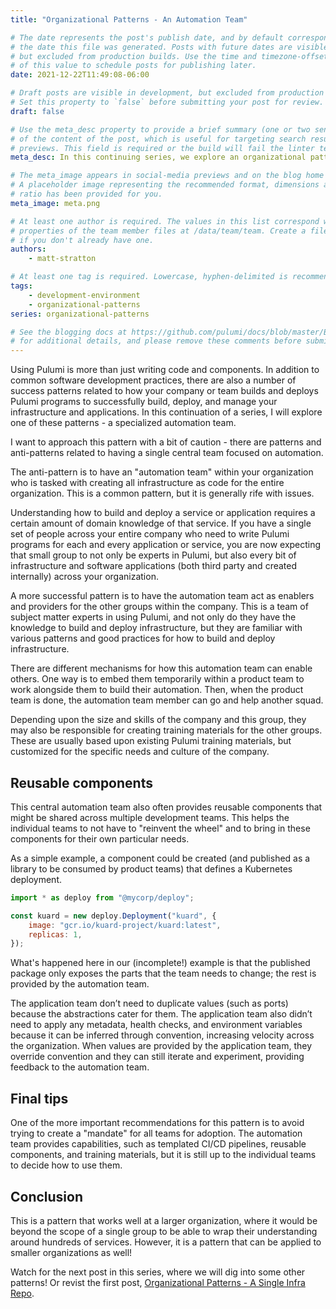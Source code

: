 ```yaml
---
title: "Organizational Patterns - An Automation Team"

# The date represents the post's publish date, and by default corresponds with
# the date this file was generated. Posts with future dates are visible in development,
# but excluded from production builds. Use the time and timezone-offset portions of
# of this value to schedule posts for publishing later.
date: 2021-12-22T11:49:08-06:00

# Draft posts are visible in development, but excluded from production builds.
# Set this property to `false` before submitting your post for review.
draft: false

# Use the meta_desc property to provide a brief summary (one or two sentences)
# of the content of the post, which is useful for targeting search results or social-media
# previews. This field is required or the build will fail the linter test.
meta_desc: In this continuing series, we explore an organizational pattern of using Pulumi - a specialized automation team.

# The meta_image appears in social-media previews and on the blog home page.
# A placeholder image representing the recommended format, dimensions and aspect
# ratio has been provided for you.
meta_image: meta.png

# At least one author is required. The values in this list correspond with the `id`
# properties of the team member files at /data/team/team. Create a file for yourself
# if you don't already have one.
authors:
    - matt-stratton

# At least one tag is required. Lowercase, hyphen-delimited is recommended.
tags:
    - development-environment
    - organizational-patterns
series: organizational-patterns

# See the blogging docs at https://github.com/pulumi/docs/blob/master/BLOGGING.md.
# for additional details, and please remove these comments before submitting for review.
---
```

Using Pulumi is more than just writing code and components. In addition to common software development practices, there are also a number of success patterns related to how your company or team builds and deploys Pulumi programs to successfully build, deploy, and manage your infrastructure and applications. In this continuation of a series, I will explore one of these patterns - a specialized automation team.

<!--more-->
I want to approach this pattern with a bit of caution - there are patterns and anti-patterns related to having a single central team focused on automation.

The anti-pattern is to have an "automation team" within your organization who is tasked with creating all infrastructure as code for the entire organization. This is a common pattern, but it is generally rife with issues.

Understanding how to build and deploy a service or application requires a certain amount of domain knowledge of that service. If you have a single set of people across your entire company who need to write Pulumi programs for each and every application or service, you are now expecting that small group to not only be experts in Pulumi, but also every bit of infrastructure and software applications (both third party and created internally) across your organization.

A more successful pattern is to have the automation team act as enablers and providers for the other groups within the company. This is a team of subject matter experts in using Pulumi, and not only do they have the knowledge to build and deploy infrastructure, but they are familiar with various patterns and good practices for how to build and deploy infrastructure.

There are different mechanisms for how this automation team can enable others. One way is to embed them temporarily within a product team to work alongside them to build their automation. Then, when the product team is done, the automation team member can go and help another squad.

Depending upon the size and skills of the company and this group, they may also be responsible for creating training materials for the other groups. These are usually based upon existing Pulumi training materials, but customized for the specific needs and culture of the company.

## Reusable components

This central automation team also often provides reusable components that might be shared across multiple development teams. This helps the individual teams to not have to "reinvent the wheel" and to bring in these components for their own particular needs.

As a simple example, a component could be created (and published as a library to be consumed by product teams) that defines a Kubernetes deployment.

```javascript
import * as deploy from "@mycorp/deploy";

const kuard = new deploy.Deployment("kuard", {
    image: "gcr.io/kuard-project/kuard:latest",
    replicas: 1,
});

```

What's happened here in our (incomplete!) example is that the published package only exposes the parts that the team needs to change; the rest is provided by the automation team.

The application team don’t need to duplicate values (such as ports) because the abstractions cater for them. The application team also didn’t need to apply any metadata, health checks, and environment variables because it can be inferred through convention, increasing velocity across the organization. When values are provided by the application team, they override convention and they can still iterate and experiment, providing feedback to the automation team.

## Final tips

One of the more important recommendations for this pattern is to avoid trying to create a "mandate" for all teams for adoption. The automation team provides capabilities, such as templated CI/CD pipelines, reusable components, and training materials, but it is still up to the individual teams to decide how to use them.

## Conclusion

This is a pattern that works well at a larger organization, where it would be beyond the scope of a single group to be able to wrap their understanding around hundreds of services. However, it is a pattern that can be applied to smaller organizations as well!

Watch for the next post in this series, where we will dig into some other patterns! Or revist the first post, [Organizational Patterns - A Single Infra Repo](https://www.pulumi.com/blog/organizational-patterns-infra-repo/).
